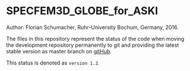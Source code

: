 # SPECFEM3D_GLOBE_for_ASKI

Author: Florian Schumacher, Ruhr-University Bochum, Germany, 2016.

The files in this repository represent the status of the code when moving the development repository permanently
to git and providing the latest stable version as master branch on 
[gitHub](https://github.com/seismology-RUB/SPECFEM3D_GLOBE_for_ASKI/).

This status is denoted as `version 1.2`. 
